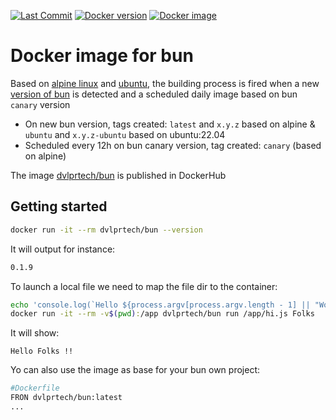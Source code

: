[![Last Commit](https://img.shields.io/github/last-commit/rsc1975/bun-docker?logo=github)](https://github.com/rsc1975/bun-docker/commits/main)
[![Docker version](https://img.shields.io/docker/v/dvlprtech/bun?sort=semver&logo=docker)](https://hub.docker.com/r/dvlprtech/bun)
[![Docker image](https://img.shields.io/docker/image-size/dvlprtech/bun?logo=docker&sort=semver)](https://hub.docker.com/r/dvlprtech/bun)


# Docker image for bun

Based on [alpine linux](https://hub.docker.com/_/alpine) and [ubuntu](https://hub.docker.com/_/ubuntu), the building process is fired when a new [version of bun](https://github.com/oven-sh/bun/releases) is detected and a scheduled daily image based on bun `canary` version

* On new bun version, tags created: `latest` and `x.y.z` based on alpine & `ubuntu` and `x.y.z-ubuntu` based on ubuntu:22.04
* Scheduled every 12h on bun canary version, tag created: `canary` (based on alpine)

The image [dvlprtech/bun](https://hub.docker.com/r/dvlprtech/bun) is published  in DockerHub 



## Getting started

```sh
docker run -it --rm dvlprtech/bun --version
```
It will output for instance:
```txt
0.1.9
```

To launch a local file we need to map the file dir to the container:

```sh
echo 'console.log(`Hello ${process.argv[process.argv.length - 1] || "World"} !!`);' > hi.js
docker run -it --rm -v$(pwd):/app dvlprtech/bun run /app/hi.js Folks
```
It will show:
```
Hello Folks !!
```

Yo can also use the image as base for your bun own project:

```dockerfile
#Dockerfile
FRON dvlprtech/bun:latest
...
```
